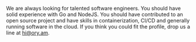 We are always looking for talented software engineers. You should have solid
experience with Go and NodeJS. You should have contributed to an open source
project and have skills in containerization, CI/CD and generally running
software in the cloud. If you think you could fit the profile, drop us a line at
[hi@ory.am](mailto:hi@ory.am).
